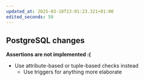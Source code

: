 ```yaml
---
updated_at: 2025-03-18T13:01:23.321+01:00
edited_seconds: 50
---
```

## PostgreSQL changes
**Assertions are not implemented :(**

- Use attribute-based or tuple-based checks instead
	- Use triggers for anything more elaborate
